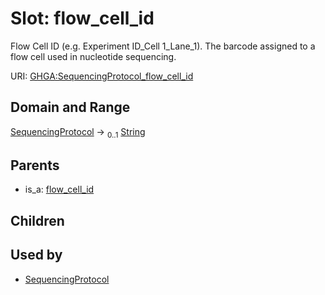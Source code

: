 
# Slot: flow_cell_id


Flow Cell ID (e.g. Experiment ID_Cell 1_Lane_1). The barcode assigned to a flow cell used in nucleotide sequencing.

URI: [GHGA:SequencingProtocol_flow_cell_id](https://w3id.org/GHGA/SequencingProtocol_flow_cell_id)


## Domain and Range

[SequencingProtocol](SequencingProtocol.md) &#8594;  <sub>0..1</sub> [String](types/String.md)

## Parents

 *  is_a: [flow_cell_id](flow_cell_id.md)

## Children


## Used by

 * [SequencingProtocol](SequencingProtocol.md)
